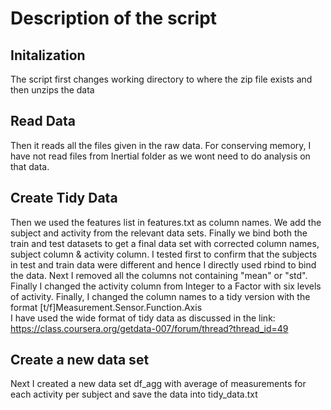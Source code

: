 # Description of the script

## Initalization
The script first changes working directory to where the zip file exists and then unzips the data

## Read Data
Then it reads all the files given in the raw data. For conserving memory, I have not read files from Inertial folder as we wont need to do analysis on that data.

## Create Tidy Data
Then we used the features list in features.txt as column names. We add the subject and activity from the relevant data sets. Finally we bind both the train and test datasets to get a final data set with corrected column names, subject column & activity column. I tested first to confirm that the subjects in test and train data were different and hence I directly used rbind to bind the data. Next I removed all the columns not containing "mean" or "std". Finally I changed the activity column from Integer to a Factor with six levels of activity. Finally, I changed the column names to a tidy version with the format [t/f]Measurement.Sensor.Function.Axis  
I have used the wide format of tidy data as discussed in the link:
https://class.coursera.org/getdata-007/forum/thread?thread_id=49

## Create a new data set 
Next I created a new data set df_agg with average of measurements for each activity per subject and save the data into tidy_data.txt